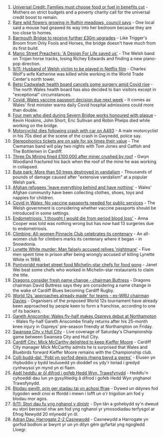 1. [Universal Credit: Families must choose food or fuel in benefits cut](https://www.bbc.co.uk/news/uk-wales-58501219?at_medium=RSS&at_campaign=KARANGA) - Mothers on strict budgets and a poverty charity call for the universal credit boost to remain.
2. [Rare wild flowers growing in Ruthin meadows, council says](https://www.bbc.co.uk/news/uk-wales-58491003?at_medium=RSS&at_campaign=KARANGA) - One local said a mouse had gnawed its way into her bedroom because they are too close to homes.
3. [Barmouth Bridge to receive further £30m upgrades](https://www.bbc.co.uk/news/uk-wales-58517351?at_medium=RSS&at_campaign=KARANGA) - Like Trigger's Broom from Only Fools and Horses, the bridge doesn't have much from its first build.
4. [Manic Street Preachers: 'A Design For Life saved us'](https://www.bbc.co.uk/news/entertainment-arts-58460903?at_medium=RSS&at_campaign=KARANGA) - The Welsh band on Trojan horse tracks, losing Richey Edwards and finding a new piano-pop direction.
5. [9/11: Husband of Welsh victim to be played in Netflix film](https://www.bbc.co.uk/news/uk-wales-58508603?at_medium=RSS&at_campaign=KARANGA) - Charles Wolf's wife Katherine was killed while working in the World Trade Center's north tower.
6. [Betsi Cadwaladr health board cancels some surgery amid Covid rise](https://www.bbc.co.uk/news/uk-wales-58521865?at_medium=RSS&at_campaign=KARANGA) - The north Wales health board has also decided to ban visitors except in "exceptional" circumstances.
7. [Covid: Wales vaccine passport decision due next week](https://www.bbc.co.uk/news/uk-wales-58515771?at_medium=RSS&at_campaign=KARANGA) - It comes as Wales' first minister warns daily Covid hospital admissions could more than double.
8. [Four men who died during Severn Bridge works honoured with plaque](https://www.bbc.co.uk/news/uk-england-bristol-58512223?at_medium=RSS&at_campaign=KARANGA) - Kevin Hoskins, John Short, Eric Sullivan and Robin Phelps died while working on the bridge.
9. [Motorcyclist dies following crash with car on A493](https://www.bbc.co.uk/news/uk-wales-58523053?at_medium=RSS&at_campaign=KARANGA) - A male motorcyclist in his 70s died at the scene of the crash in Gwynedd, police say.
10. [Stereophonics tickets are on sale for six times their value](https://www.bbc.co.uk/news/uk-wales-58521295?at_medium=RSS&at_campaign=KARANGA) - The Cwmaman band will play two nights with Tom Jones and Catfish and The Bottlemen in Cardiff.
11. [Three Ds Mining fined £100,000 after miner crushed by roof](https://www.bbc.co.uk/news/uk-wales-58521289?at_medium=RSS&at_campaign=KARANGA) - Gwyn Woodland fractured his back when the roof of the mine he was working in collapsed.
12. [Bute park: More than 50 trees destroyed in vandalism](https://www.bbc.co.uk/news/uk-wales-58517349?at_medium=RSS&at_campaign=KARANGA) - Thousands of pounds of damage caused after "extensive vandalism" at a popular Welsh park.
13. [Afghan refugees 'leave everything behind and have nothing'](https://www.bbc.co.uk/news/uk-wales-58523870?at_medium=RSS&at_campaign=KARANGA) - Wales' Afghan community have been collecting clothes, shoes, toys and nappies for children.
14. [Covid in Wales: No vaccine passports needed for public services](https://www.bbc.co.uk/news/uk-wales-58521379?at_medium=RSS&at_campaign=KARANGA) - The Welsh government is considering whether vaccine passports should be introduced in some settings.
15. [Endometriosis: 'I thought I would die from period blood loss'](https://www.bbc.co.uk/news/uk-wales-58506814?at_medium=RSS&at_campaign=KARANGA) - Anna Cooper was told was nothing wrong but has now had 13 surgeries due to endometriosis.
16. [Climbing: All-women Pinnacle Club celebrates its centenary](https://www.bbc.co.uk/news/uk-wales-58496185?at_medium=RSS&at_campaign=KARANGA) - An all-women club for climbers marks its centenary where it began - in Snowdonia.
17. [Lynette White murder: Man falsely accused relives 'nightmare'](https://www.bbc.co.uk/news/uk-wales-58493595?at_medium=RSS&at_campaign=KARANGA) - Five men spent time in prison after being wrongly accused of killing Lynette White in 1988.
18. [Pontypridd market street food Michelin-star chefs for food gong](https://www.bbc.co.uk/news/uk-wales-58487867?at_medium=RSS&at_campaign=KARANGA) - Janet Wei beat some chefs who worked in Michelin-star restaurants to claim the title.
19. [Dragons consider fresh name change - chairman Buttress](https://www.bbc.co.uk/sport/rugby-union/58529060?at_medium=RSS&at_campaign=KARANGA) - Dragons chairman David Buttress says they are considering a name change in the wake of Cardiff Blues becoming Cardiff Rugby.
20. [World 12s 'approaches already made' for teams - ex-WRU chairman Davies](https://www.bbc.co.uk/sport/rugby-union/58522644?at_medium=RSS&at_campaign=KARANGA) - Organisers of the proposed World 12s tournament have already been approached by people keen to form a franchise, according to one of its backers.
21. [Gareth Anscombe: Wales fly-half makes Ospreys debut at Northampton](https://www.bbc.co.uk/sport/rugby-union/58503832?at_medium=RSS&at_campaign=KARANGA) - Wales fly-half Gareth Anscombe finally returns after his 25-month knee injury in Ospreys' pre-season friendly at Northampton on Friday.
22. [Swansea City v Hull City](https://www.bbc.co.uk/sport/football/58444598?at_medium=RSS&at_campaign=KARANGA) - Live coverage of Saturday's Championship game between Swansea City and Hull City.
23. [Cardiff City: Mick McCarthy delighted to keep Kieffer Moore](https://www.bbc.co.uk/sport/football/58515815?at_medium=RSS&at_campaign=KARANGA) - Cardiff City manager Mick McCarthy admits he is surprised that Wales and Bluebirds forward Kieffer Moore remains with the Championship club.
24. [Colli budd-dal: 'Pobl yn gorfod dewis rhwng bwyd a gwres'](https://www.bbc.co.uk/newyddion/58521419?at_medium=RSS&at_campaign=KARANGA) - Elusen yn rhybuddio y bydd teuluoedd yn dioddef os ydy'r toriad i gredyd cynhwysol yn mynd yn ei flaen.
25. [Apêl heddlu ar ôl difrod i gofeb Hedd Wyn, Trawsfynydd](https://www.bbc.co.uk/newyddion/58528141?at_medium=RSS&at_campaign=KARANGA) - Heddlu'n cyhoeddi dau lun yn gysylltiedig â difrod i gofeb Hedd Wyn ynghanol Trawsfynydd.
26. [Blodau gwyllt, prin ger stadau tai yn achosi ffrae](https://www.bbc.co.uk/newyddion/58515839?at_medium=RSS&at_campaign=KARANGA) - Dywed un ddynes fod llygoden wedi cnoi ei ffordd i mewn i lofft un o'r trigolion am fod y blodau mor agos.
27. [9/11: Stori dau fu yng nghanol y dinistr](https://www.bbc.co.uk/newyddion/58488106?at_medium=RSS&at_campaign=KARANGA) - Dyn tân a gohebydd sy'n dweud eu stori bersonol nhw am fod yng nghanol yr ymosodiadau terfysgol ar Efrog Newydd 20 mlynedd yn ôl.
28. [Adran Dau: Harrogate 2-2 Casnewydd](https://www.bbc.co.uk/newyddion/58523747?at_medium=RSS&at_campaign=KARANGA) - Casnewydd a Harrogate yn gorfod bodloni ar bwynt yr un yn dilyn gêm gyfartal yng ngogledd Lloegr.
